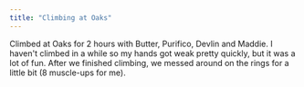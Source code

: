 ```yaml
---
title: "Climbing at Oaks"
---
```


Climbed at Oaks for 2 hours with Butter, Purifico, Devlin and Maddie. I haven't climbed in a while so my hands got weak pretty quickly, but it was a lot of fun. After we finished climbing, we messed around on the rings for a little bit (8 muscle-ups for me).
